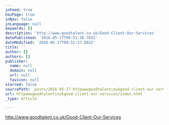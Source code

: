 ```yaml
---
inFeed: true
hasPage: true
inNav: false
inLanguage: null
keywords: []
description: 'http://www.goodtalent.co.uk/Good-Client-Our-Services'
datePublished: '2016-05-17T09:51:38.763Z'
dateModified: '2016-05-17T09:51:37.882Z'
title: ''
author: []
authors: []
publisher:
  name: null
  domain: null
  url: null
  favicon: null
starred: false
sourcePath: _posts/2016-05-17-httpwwwgoodtalentcoukgood-client-our-services.md
url: httpwwwgoodtalentcoukgood-client-our-services/index.html
_type: Article

---
```

http://www.goodtalent.co.uk/Good-Client-Our-Services